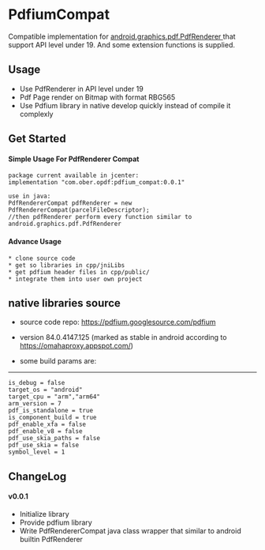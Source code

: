 # PdfiumCompat
Compatible implementation for [ android.graphics.pdf.PdfRenderer ]( https://developer.android.com/reference/android/graphics/pdf/PdfRenderer ) that support API level under 19. And some extension functions is supplied.

## Usage
 * Use PdfRenderer in API level under 19
 * Pdf Page render on Bitmap with format RBG565
 * Use Pdfium library in native develop quickly instead of compile it complexly 

## Get Started
  #### Simple Usage For PdfRenderer Compat
    package current available in jcenter:
    implementation "com.ober.opdf:pdfium_compat:0.0.1"
    
    use in java:
    PdfRendererCompat pdfRenderer = new PdfRendererCompat(parcelFileDescriptor);
    //then pdfRenderer perform every function similar to android.graphics.pdf.PdfRenderer
  
  #### Advance Usage
    * clone source code
    * get so libraries in cpp/jniLibs
    * get pdfium header files in cpp/public/
    * integrate them into user own project

## native libraries source

  * source code repo: https://pdfium.googlesource.com/pdfium
  
  * version 84.0.4147.125	(marked as stable in android according to https://omahaproxy.appspot.com/)
  
  * some build params are:
  -----
    is_debug = false
    target_os = "android"
    target_cpu = "arm","arm64"
    arm_version = 7
    pdf_is_standalone = true
    is_component_build = true
    pdf_enable_xfa = false
    pdf_enable_v8 = false
    pdf_use_skia_paths = false
    pdf_use_skia = false
    symbol_level = 1
 
## ChangeLog
  #### v0.0.1
   * Initialize library
   * Provide pdfium library 
   * Write PdfRendererCompat java class wrapper that similar to android builtin PdfRenderer
    
